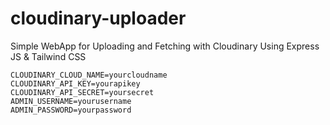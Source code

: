 # cloudinary-uploader
Simple WebApp for Uploading and Fetching with Cloudinary
Using Express JS & Tailwind CSS

```env
CLOUDINARY_CLOUD_NAME=yourcloudname
CLOUDINARY_API_KEY=yourapikey
CLOUDINARY_API_SECRET=yoursecret
ADMIN_USERNAME=yourusername
ADMIN_PASSWORD=yourpassword
```
